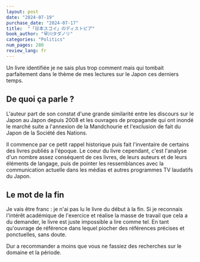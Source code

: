 ```yaml
---
layout: post
date: "2024-07-19"
purchase_date: "2024-07-17"
title:  "「日本スゴイ」のディストピア"
book_author: "早川タダノリ"
categories: "Politics"
num_pages: 280
review_lang: fr
---
```


Un livre identifiée je ne sais plus trop comment mais qui tombait parfaitement dans le thème de mes lectures sur le Japon ces derniers temps.

## De quoi ça parle ?

L'auteur part de son constat d'une grande similarité entre les discours sur le Japon au Japon depuis 2008 et les ouvrages de propagande qui ont inondé le marché suite a l'annexion de la Mandchourie et l'exclusion de fait du Japon de la Société des Nations.

Il commence par ce petit rappel historique puis fait l'inventaire de certains des livres publiés a l'époque. Le coeur du livre cependant, c'est l'analyse d'un nombre assez conséquent de ces livres, de leurs auteurs et de leurs éléments de langage, puis de pointer les ressemblances avec la communication actuelle dans les médias et autres programmes TV laudatifs du Japon.

## Le mot de la fin

Je vais être franc : je n'ai pas lu le livre du début à la fin. Si je reconnais l'intérêt académique de l'exercice et réalise la masse de travail que cela a du demander, le livre est juste impossible a lire comme tel. En tant qu'ouvrage de référence dans lequel piocher des références précises et ponctuelles, sans doute. 

Dur a recommander a moins que vous ne fassiez des recherches sur le domaine et la période.
